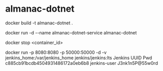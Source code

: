 # almanac-dotnet

docker build -t almanac-dotnet .

docker run -d --name almanac-dotnet-service almanac-dotnet

docker stop <container_id>


docker run -p 8080:8080 -p 50000:50000 -d -v jenkins_home:/var/jenkins_home jenkins/jenkins:lts
Jenkins UUID Pwd c885cb91bcdb4504931486172a0eb6b8
jenkins-user
J3nk1n5P@55w0rd
